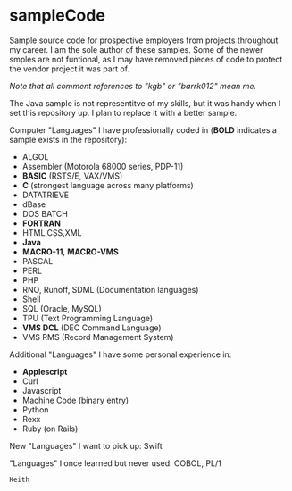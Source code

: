 # sampleCode
Sample source code for prospective employers from projects throughout my career.
I am the sole author of these samples. Some of the newer smples are not funtional,
as I may have removed pieces of code to protect the vendor project it was part of.

*Note that all comment references to "kgb" or "barrk012" mean me.*

The Java sample is not representitve of my skills, but it was handy when I set
this repository up. I plan to replace it with a better sample.


Computer "Languages" I have professionally coded in (**BOLD** indicates a sample exists in the repository):
- ALGOL
- Assembler (Motorola 68000 series, PDP-11)
- **BASIC** (RSTS/E, VAX/VMS)
- **C** (strongest language across many platforms)
- DATATRIEVE
- dBase
- DOS BATCH
- **FORTRAN**
- HTML,CSS,XML
- **Java**
- **MACRO-11**, **MACRO-VMS**
- PASCAL
- PERL
- PHP
- RNO, Runoff, SDML (Documentation languages)
- Shell
- SQL (Oracle, MySQL)
- TPU (Text Programming Language)
- **VMS DCL** (DEC Command Language)
- VMS RMS (Record Management System)

Additional "Languages" I have some personal experience in:

- **Applescript**
- Curl
- Javascript
- Machine Code (binary entry)
- Python
- Rexx
- Ruby (on Rails)

New "Languages" I want to pick up: Swift

"Languages" I once learned but never used: COBOL, PL/1


	Keith
